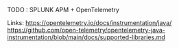 TODO : 
SPLUNK APM + OpenTelemetry


Links:
https://opentelemetry.io/docs/instrumentation/java/
https://github.com/open-telemetry/opentelemetry-java-instrumentation/blob/main/docs/supported-libraries.md
